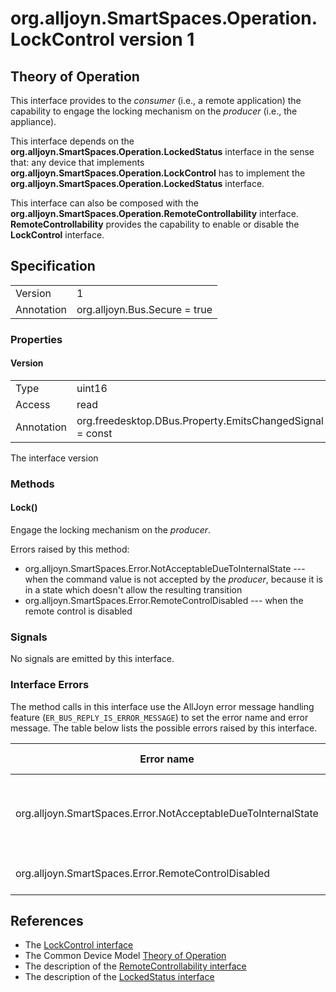 # org.alljoyn.SmartSpaces.Operation.LockControl version 1

## Theory of Operation

This interface provides to the _consumer_ (i.e., a remote application) the
capability to engage the locking mechanism on the _producer_ (i.e., the appliance).

This interface depends on the **org.alljoyn.SmartSpaces.Operation.LockedStatus** interface
in the sense that: any device that implements **org.alljoyn.SmartSpaces.Operation.LockControl** 
has to implement the **org.alljoyn.SmartSpaces.Operation.LockedStatus** interface.

This interface can also be composed with the **org.alljoyn.SmartSpaces.Operation.RemoteControllability**
interface. **RemoteControllability** provides the capability to enable or disable
the **LockControl** interface.


## Specification

|                       |                                                                       |
|-----------------------|-----------------------------------------------------------------------|
| Version               | 1                                                                     |
| Annotation            | org.alljoyn.Bus.Secure = true                                         |


### Properties

#### Version

|                       |                                                                       |
|-----------------------|-----------------------------------------------------------------------|
| Type                  | uint16                                                                |
| Access                | read                                                                  |
| Annotation            | org.freedesktop.DBus.Property.EmitsChangedSignal = const              |

The interface version


### Methods

#### Lock()

Engage the locking mechanism on the _producer_.

Errors raised by this method:

* org.alljoyn.SmartSpaces.Error.NotAcceptableDueToInternalState --- when the
  command value is not accepted by the _producer_, because it is in a state
  which doesn't allow the resulting transition
* org.alljoyn.SmartSpaces.Error.RemoteControlDisabled --- when the remote
  control is disabled


### Signals

No signals are emitted by this interface.


### Interface Errors

The method calls in this interface use the AllJoyn error message handling
feature (`ER_BUS_REPLY_IS_ERROR_MESSAGE`) to set the error name and error
message. The table below lists the possible errors raised by this interface.

| Error name                                                    | Error message                                     |
|---------------------------------------------------------------|---------------------------------------------------|
| org.alljoyn.SmartSpaces.Error.NotAcceptableDueToInternalState | The value is not acceptable due to internal state |
| org.alljoyn.SmartSpaces.Error.RemoteControlDisabled           | Remote control disabled                           |


## References

  * The [LockControl interface](LockControl-v1.xml)
  * The Common Device Model [Theory of Operation](/org.alljoyn.SmartSpaces/theory-of-operation-v2)
  * The description of the [RemoteControllability interface](RemoteControllability-v1)
  * The description of the [LockedStatus interface](LockedStatus-v1)
